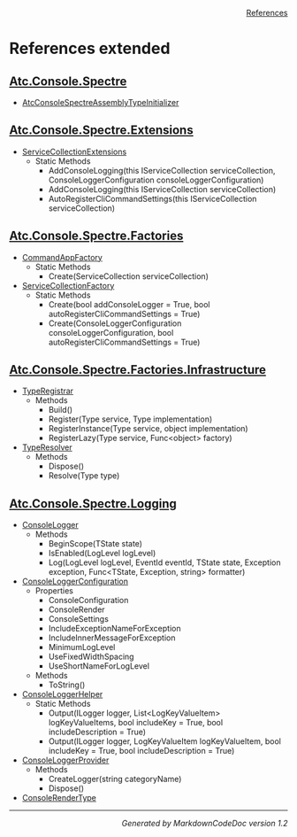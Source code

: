 <div style='text-align: right'>

[References](Index.md)

</div>


# References extended

## [Atc.Console.Spectre](Atc.Console.Spectre.md)

- [AtcConsoleSpectreAssemblyTypeInitializer](Atc.Console.Spectre.md#atcconsolespectreassemblytypeinitializer)

## [Atc.Console.Spectre.Extensions](Atc.Console.Spectre.Extensions.md)

- [ServiceCollectionExtensions](Atc.Console.Spectre.Extensions.md#servicecollectionextensions)
  -  Static Methods
     - AddConsoleLogging(this IServiceCollection serviceCollection, ConsoleLoggerConfiguration consoleLoggerConfiguration)
     - AddConsoleLogging(this IServiceCollection serviceCollection)
     - AutoRegisterCliCommandSettings(this IServiceCollection serviceCollection)

## [Atc.Console.Spectre.Factories](Atc.Console.Spectre.Factories.md)

- [CommandAppFactory](Atc.Console.Spectre.Factories.md#commandappfactory)
  -  Static Methods
     - Create(ServiceCollection serviceCollection)
- [ServiceCollectionFactory](Atc.Console.Spectre.Factories.md#servicecollectionfactory)
  -  Static Methods
     - Create(bool addConsoleLogger = True, bool autoRegisterCliCommandSettings = True)
     - Create(ConsoleLoggerConfiguration consoleLoggerConfiguration, bool autoRegisterCliCommandSettings = True)

## [Atc.Console.Spectre.Factories.Infrastructure](Atc.Console.Spectre.Factories.Infrastructure.md)

- [TypeRegistrar](Atc.Console.Spectre.Factories.Infrastructure.md#typeregistrar)
  -  Methods
     - Build()
     - Register(Type service, Type implementation)
     - RegisterInstance(Type service, object implementation)
     - RegisterLazy(Type service, Func&lt;object&gt; factory)
- [TypeResolver](Atc.Console.Spectre.Factories.Infrastructure.md#typeresolver)
  -  Methods
     - Dispose()
     - Resolve(Type type)

## [Atc.Console.Spectre.Logging](Atc.Console.Spectre.Logging.md)

- [ConsoleLogger](Atc.Console.Spectre.Logging.md#consolelogger)
  -  Methods
     - BeginScope(TState state)
     - IsEnabled(LogLevel logLevel)
     - Log(LogLevel logLevel, EventId eventId, TState state, Exception exception, Func&lt;TState, Exception, string&gt; formatter)
- [ConsoleLoggerConfiguration](Atc.Console.Spectre.Logging.md#consoleloggerconfiguration)
  -  Properties
     - ConsoleConfiguration
     - ConsoleRender
     - ConsoleSettings
     - IncludeExceptionNameForException
     - IncludeInnerMessageForException
     - MinimumLogLevel
     - UseFixedWidthSpacing
     - UseShortNameForLogLevel
  -  Methods
     - ToString()
- [ConsoleLoggerHelper](Atc.Console.Spectre.Logging.md#consoleloggerhelper)
  -  Static Methods
     - Output(ILogger logger, List&lt;LogKeyValueItem&gt; logKeyValueItems, bool includeKey = True, bool includeDescription = True)
     - Output(ILogger logger, LogKeyValueItem logKeyValueItem, bool includeKey = True, bool includeDescription = True)
- [ConsoleLoggerProvider](Atc.Console.Spectre.Logging.md#consoleloggerprovider)
  -  Methods
     - CreateLogger(string categoryName)
     - Dispose()
- [ConsoleRenderType](Atc.Console.Spectre.Logging.md#consolerendertype)

<hr /><div style='text-align: right'><i>Generated by MarkdownCodeDoc version 1.2</i></div>

